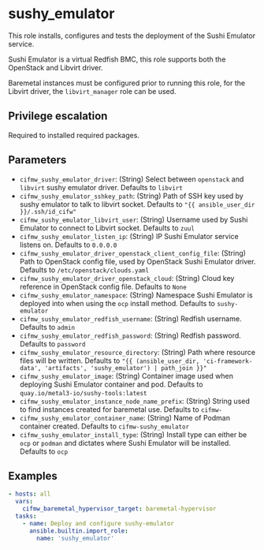 # sushy_emulator

This role installs, configures and tests the deployment of the Sushi Emulator service.

Sushi Emulator is a virtual Redfish BMC, this role supports both the OpenStack and Libvirt driver.

Baremetal instances must be configured prior to running this role, for the Libvirt driver, the `libvirt_manager` role can be used.

## Privilege escalation

Required to installed required packages.

## Parameters

* `cifmw_sushy_emulator_driver`: (String) Select between `openstack` and `libvirt` sushy emulator driver. Defaults to `libvirt`
* `cifmw_sushy_emulator_sshkey_path`: (String) Path of SSH key used by sushy emulator to talk to libvirt socket. Defaults to `"{{ ansible_user_dir }}/.ssh/id_cifw"`
* `cifmw_sushy_emulator_libvirt_user`: (String) Username used by Sushi Emulator to connect to Libvirt socket. Defaults to `zuul`
* `cifmw_sushy_emulator_listen_ip`: (String) IP Sushi Emulator service listens on. Defaults to `0.0.0.0`
* `cifmw_sushy_emulator_driver_openstack_client_config_file`: (String) Path to OpenStack config file, used by OpenStack Sushi Emulator driver. Defaults to `/etc/openstack/clouds.yaml`
* `cifmw_sushy_emulator_driver_openstack_cloud`: (String) Cloud key reference in OpenStack config file. Defaults to `None`
* `cifmw_sushy_emulator_namespace`: (String) Namespace Sushi Emulator is deployed into when using the `ocp` install method. Defaults to `sushy-emulator`
* `cifmw_sushy_emulator_redfish_username`: (String) Redfish username. Defaults to `admin`
* `cifmw_sushy_emulator_redfish_password`: (String) Redfish password. Defaults to `password`
* `cifmw_sushy_emulator_resource_directory`: (String) Path where resource files will be written. Defaults to `"{{ (ansible_user_dir, 'ci-framework-data', 'artifacts', 'sushy_emulator') | path_join }}"`
* `cifmw_sushy_emulator_image`: (String) Container image used when deploying Sushi Emulator container and pod. Defaults to `quay.io/metal3-io/sushy-tools:latest`
* `cifmw_sushy_emulator_instance_node_name_prefix`: (String) String used to find instances created for baremetal use. Defaults to `cifmw-`
* `cifmw_sushy_emulator_container_name`: (String) Name of Podman container created. Defaults to `cifmw-sushy_emulator`
* `cifmw_sushy_emulator_install_type`: (String) Install type can either be `ocp` or `podman` and dictates where Sushi Emulator will be installed. Defaults to `ocp`

## Examples

```yaml
- hosts: all
  vars:
    cifmw_baremetal_hypervisor_target: baremetal-hypervisor
  tasks:
    - name: Deploy and configure sushy-emulator
      ansible.builtin.import_role:
        name: 'sushy_emulator'
```
